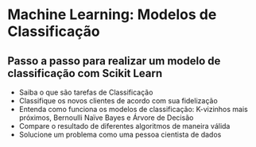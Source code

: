 # Machine Learning: Modelos de Classificação
 ## Passo a passo para realizar um modelo de classificação com Scikit Learn

- Saiba o que são tarefas de Classificação
- Classifique os novos clientes de acordo com sua fidelização
- Entenda como funciona os modelos de classificação: K-vizinhos mais próximos, Bernoulli Naïve Bayes e Árvore de Decisão
- Compare o resultado de diferentes algoritmos de maneira válida
- Solucione um problema como uma pessoa cientista de dados